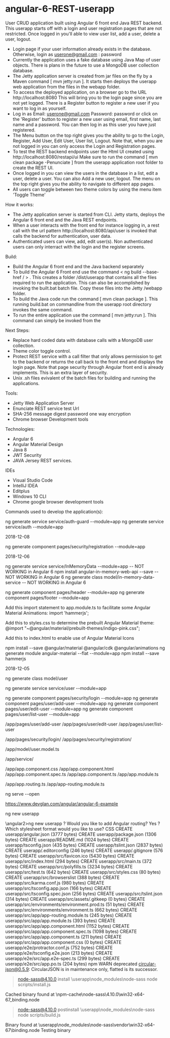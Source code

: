 # angular-6-REST-userapp
User CRUD application built using Angular 6 front end Java REST backend. This userapp starts off with a login and user registration pages that are not restricted. Once logged in you'll able to view user list, add a user, delete a user, logout.

* Login page if your user information already exists in the database. Otherwise, login as userone@gmail.com : password
* Currently the application uses a fake database using Java Map of user objects. There is plans in the future to use a MongoDB user collection database.
* The Jetty application server is created from jar files on the fly by a Maven command [ mvn jetty:run ]. It starts then deploys the userapp web application from the files in the webapp folder.
* To access the deployed application, on a browser go to the URL http://localhost:8080 This will bring you to the login page since you are not yet logged. There is a Register button to register a new user if you want to log in as yourself.
* Log in as Email: userone@gmail.com Password: password or click on the 'Register' button to register a new user using email, first name, last name and a password. You can then log in as this user you have just registered.
* The Menu button on the top right gives you the ability to go to the Login, Register, Add User, Edit User, User list, Logout. Note that, when you are not logged in you can only access the Login and Registration pages.
* To test the REST backend endpoints user the Html UI created using http://localhost:8080/restapi/ui Make sure to run the command [ mvn clean package -Penunciate ] from the userapp application root folder to create the REST UI.
* Once logged in you can view the users in the database in a list, edit a user, delete a user. You can also Add a new user, logout. The menu on the top right gives you the ability to navigate to different app pages.
* All users can toggle between two theme colors by using the menu item 'Toggle Theme'

How it works:
* The Jetty application server is started from CLI. Jetty starts, deploys the Angular 6 front end and the Java REST endpoints.
* When a user interacts with the front end for instance logging in, a rest call with the url pattern http://localhost:8080/api/user is invoked that calls the backend for authentication, user data.
* Authenticated users can view, add, edit user(s). Non authenticated users can only interract with the login and the register screens.

Build:
* Build the Angular 6 front end and the Java backend separately
* To build the Angular 6 Front end use the command < ng build --base-href / > . This creates a folder /dist/userapp that contains all the files required to run the application. This can also be accomplished by invoking the built.bat batch file. Copy these files into the Jetty /webapp folder.
* To build the Java code run the command [ mvn clean package ]. This running build.bat on commandline from the userapp root directory invokes the same command.
* To run the entire application use the command [ mvn jetty:run ]. This command can simply be invoked from the 

Next Steps:
* Replace hard coded data with database calls with a MongoDB user collection.
* Theme color toggle control.
* Protect REST service with a call filter that only allows permission to get to the backend or returns the call back to the front end and displays the login page. Note that page security through Angular front end is already implements. This is an extra layer of security.
* Unix .sh files evivalent of the batch files for building and running the applications.

Tools:
* Jetty Web Application Server
* Enunciate REST service test Url
* SHA-256 message digest password one way encryption
* Chrome browser Development tools

Technologies:
* Angular 6
* Angular Material Design
* Java 8
* JWT Security
* JAVA Jersey REST services.

IDEs
* Visual Studio Code
* IntelliJ IDEA
* Editplus
* Windows 10 CLI
* Chrome google browser development tools

Commands used to develop the application(s):

ng generate service service/auth-guard --module=app
ng generate service service/auth --module=app

2018-12-08

ng generate component pages/security/registration --module=app

2018-12-06

ng generate service service/InMemoryData --module=app  -- NOT WORKING in Angular 6
npm install angular-in-memory-web-api --save  -- NOT WORKING in Angular 6
ng generate class model/in-memory-data-service  -- NOT WORKING in Angular 6

ng generate component pages/header --module=app
ng generate component pages/footer --module=app

Add this import statement to app.module.ts to facilitate some Angular Material Animations:
import 'hammerjs';

Add this to styles.css to determine the prebuilt Angular Material theme:
@import "~@angular/material/prebuilt-themes/indigo-pink.css";

Add this to index.html to enable use of Angular Material Icons
<link href="https://fonts.googleapis.com/icon?family=Material+Icons" rel="stylesheet">

npm install --save @angular/material @angular/cdk @angular/animations
ng generate module angular-material --flat --module=app
npm install --save hammerjs

2018-12-05

ng generate class model/user

ng generate service service/user --module=app

ng generate component pages/security/login --module=app
ng generate component pages/user/add-user --module=app
ng generate component pages/user/edit-user --module=app
ng generate component pages/user/list-user --module=app

/app/pages/user/add-user
/app/pages/user/edit-user
/app/pages/user/list-user

/app/pages/security/login/
/app/pages/security/registration/

/app/model/user.model.ts

/app/service/

/app/app.component.css
/app/app.component.html
/app/app.component.spec.ts
/app/app.component.ts
/app/app.module.ts

/app/app.routing.ts /app/app-routing.module.ts

ng serve --open

https://www.devglan.com/angular/angular-6-example

ng new userapp

\angular2>ng new userapp
? Would you like to add Angular routing? Yes
? Which stylesheet format would you like to use? CSS
CREATE userapp/angular.json (3777 bytes)
CREATE userapp/package.json (1306 bytes)
CREATE userapp/README.md (1024 bytes)
CREATE userapp/tsconfig.json (435 bytes)
CREATE userapp/tslint.json (2837 bytes)
CREATE userapp/.editorconfig (246 bytes)
CREATE userapp/.gitignore (576 bytes)
CREATE userapp/src/favicon.ico (5430 bytes)
CREATE userapp/src/index.html (294 bytes)
CREATE userapp/src/main.ts (372 bytes)
CREATE userapp/src/polyfills.ts (3234 bytes)
CREATE userapp/src/test.ts (642 bytes)
CREATE userapp/src/styles.css (80 bytes)
CREATE userapp/src/browserslist (388 bytes)
CREATE userapp/src/karma.conf.js (980 bytes)
CREATE userapp/src/tsconfig.app.json (166 bytes)
CREATE userapp/src/tsconfig.spec.json (256 bytes)
CREATE userapp/src/tslint.json (314 bytes)
CREATE userapp/src/assets/.gitkeep (0 bytes)
CREATE userapp/src/environments/environment.prod.ts (51 bytes)
CREATE userapp/src/environments/environment.ts (662 bytes)
CREATE userapp/src/app/app-routing.module.ts (245 bytes)
CREATE userapp/src/app/app.module.ts (393 bytes)
CREATE userapp/src/app/app.component.html (1152 bytes)
CREATE userapp/src/app/app.component.spec.ts (1098 bytes)
CREATE userapp/src/app/app.component.ts (211 bytes)
CREATE userapp/src/app/app.component.css (0 bytes)
CREATE userapp/e2e/protractor.conf.js (752 bytes)
CREATE userapp/e2e/tsconfig.e2e.json (213 bytes)
CREATE userapp/e2e/src/app.e2e-spec.ts (299 bytes)
CREATE userapp/e2e/src/app.po.ts (204 bytes)
npm WARN deprecated circular-json@0.5.9: CircularJSON is in maintenance only, flatted is its successor.

> node-sass@4.10.0 install \userapp\node_modules\node-sass
> node scripts/install.js

Cached binary found at \npm-cache\node-sass\4.10.0\win32-x64-67_binding.node

> node-sass@4.10.0 postinstall \userapp\node_modules\node-sass
> node scripts/build.js

Binary found at \userapp\node_modules\node-sass\vendor\win32-x64-67\binding.node
Testing binary
